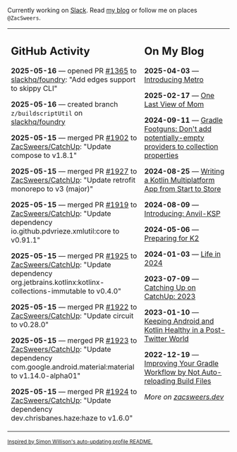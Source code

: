Currently working on [Slack](https://slack.com/). Read [my blog](https://zacsweers.dev/) or follow me on places `@ZacSweers`.

<table><tr><td valign="top" width="60%">

## GitHub Activity
<!-- githubActivity starts -->
**2025-05-16** — opened PR [#1365](https://github.com/slackhq/foundry/pull/1365) to [slackhq/foundry](https://github.com/slackhq/foundry): "Add edges support to skippy CLI"

**2025-05-16** — created branch `z/buildscriptUtil` on [slackhq/foundry](https://github.com/slackhq/foundry)

**2025-05-15** — merged PR [#1902](https://github.com/ZacSweers/CatchUp/pull/1902) to [ZacSweers/CatchUp](https://github.com/ZacSweers/CatchUp): "Update compose to v1.8.1"

**2025-05-15** — merged PR [#1927](https://github.com/ZacSweers/CatchUp/pull/1927) to [ZacSweers/CatchUp](https://github.com/ZacSweers/CatchUp): "Update retrofit monorepo to v3 (major)"

**2025-05-15** — merged PR [#1919](https://github.com/ZacSweers/CatchUp/pull/1919) to [ZacSweers/CatchUp](https://github.com/ZacSweers/CatchUp): "Update dependency io.github.pdvrieze.xmlutil:core to v0.91.1"

**2025-05-15** — merged PR [#1925](https://github.com/ZacSweers/CatchUp/pull/1925) to [ZacSweers/CatchUp](https://github.com/ZacSweers/CatchUp): "Update dependency org.jetbrains.kotlinx:kotlinx-collections-immutable to v0.4.0"

**2025-05-15** — merged PR [#1922](https://github.com/ZacSweers/CatchUp/pull/1922) to [ZacSweers/CatchUp](https://github.com/ZacSweers/CatchUp): "Update circuit to v0.28.0"

**2025-05-15** — merged PR [#1923](https://github.com/ZacSweers/CatchUp/pull/1923) to [ZacSweers/CatchUp](https://github.com/ZacSweers/CatchUp): "Update dependency com.google.android.material:material to v1.14.0-alpha01"

**2025-05-15** — merged PR [#1924](https://github.com/ZacSweers/CatchUp/pull/1924) to [ZacSweers/CatchUp](https://github.com/ZacSweers/CatchUp): "Update dependency dev.chrisbanes.haze:haze to v1.6.0"
<!-- githubActivity ends -->
</td><td valign="top" width="40%">

## On My Blog
<!-- blog starts -->
**2025-04-03** — [Introducing Metro](https://www.zacsweers.dev/introducing-metro/)

**2025-02-17** — [One Last View of Mom](https://www.zacsweers.dev/one-last-view-of-mom/)

**2024-09-11** — [Gradle Footguns: Don't add potentially-empty providers to collection properties](https://www.zacsweers.dev/gradle-footgun-adding-empty-providers-to-collection-properties/)

**2024-08-25** — [Writing a Kotlin Multiplatform App from Start to Store](https://www.zacsweers.dev/writing-a-kotlin-multiplatform-app-from-start-to-store/)

**2024-08-09** — [Introducing: Anvil-KSP](https://www.zacsweers.dev/introducing-anvil-ksp/)

**2024-05-06** — [Preparing for K2](https://www.zacsweers.dev/preparing-for-k2/)

**2024-01-03** — [Life in 2024](https://www.zacsweers.dev/life-in-2024/)

**2023-07-09** — [Catching Up on CatchUp: 2023](https://www.zacsweers.dev/catching-up-on-catchup-2023/)

**2023-01-10** — [Keeping Android and Kotlin Healthy in a Post-Twitter World](https://www.zacsweers.dev/keeping-android-healthy/)

**2022-12-19** — [Improving Your Gradle Workflow by Not Auto-reloading Build Files](https://www.zacsweers.dev/improving-your-workflow-by-not-auto-reloading-build-files/)
<!-- blog ends -->
_More on [zacsweers.dev](https://zacsweers.dev/)_
</td></tr></table>

<sub><a href="https://simonwillison.net/2020/Jul/10/self-updating-profile-readme/">Inspired by Simon Willison's auto-updating profile README.</a></sub>